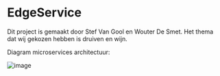 # EdgeService

Dit project is gemaakt door Stef Van Gool en Wouter De Smet.
Het thema dat wij gekozen hebben is druiven en wijn.

Diagram microservices architectuur:

![image](https://user-images.githubusercontent.com/57892205/148551757-4d3965ad-4d9f-41e8-bdd8-9c9251fb5393.png)

